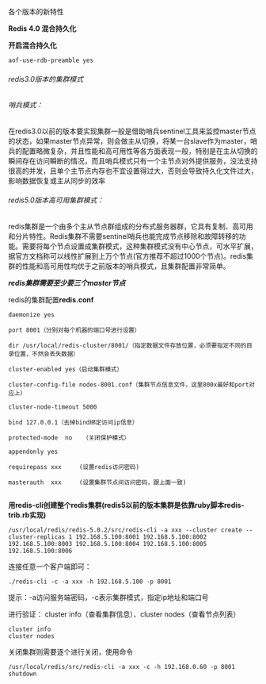 各个版本的新特性

**Redis 4.0 混合持久化**

**开启混合持久化**

```
aof-use-rdb-preamble yes
```



###### redis3.0版本的集群模式

###### 哨兵模式：

在redis3.0以前的版本要实现集群一般是借助哨兵sentinel工具来监控master节点的状态，如果master节点异常，则会做主从切换，将某一台slave作为master，哨兵的配置略微复杂，并且性能和高可用性等各方面表现一般，特别是在主从切换的瞬间存在访问瞬断的情况，而且哨兵模式只有一个主节点对外提供服务，没法支持很高的并发，且单个主节点内存也不宜设置得过大，否则会导致持久化文件过大，影响数据恢复或主从同步的效率



###### redis5.0版本高可用集群模式：

redis集群是一个由多个主从节点群组成的分布式服务器群，它具有复制、高可用和分片特性。Redis集群不需要sentinel哨兵也能完成节点移除和故障转移的功能。需要将每个节点设置成集群模式，这种集群模式没有中心节点，可水平扩展，据官方文档称可以线性扩展到上万个节点(官方推荐不超过1000个节点)。redis集群的性能和高可用性均优于之前版本的哨兵模式，且集群配置非常简单。

***redis集群需要至少要三个master节点***

redis的集群配置**redis.conf**

```
daemonize yes

port 8001（分别对每个机器的端口号进行设置）

dir /usr/local/redis-cluster/8001/（指定数据文件存放位置，必须要指定不同的目录位置，不然会丢失数据）

cluster-enabled yes（启动集群模式）

cluster-config-file nodes-8001.conf（集群节点信息文件，这里800x最好和port对应上）

cluster-node-timeout 5000

bind 127.0.0.1（去掉bind绑定访问ip信息）

protected-mode  no   （关闭保护模式）

appendonly yes

requirepass xxx     (设置redis访问密码)

masterauth  xxx     (设置集群节点间访问密码，跟上面一致)


```

**用redis-cli创建整个redis集群(redis5以前的版本集群是依靠ruby脚本redis-trib.rb实现)**

```
/usr/local/redis/redis-5.0.2/src/redis-cli -a xxx --cluster create --cluster-replicas 1 192.168.5.100:8001 192.168.5.100:8002 192.168.5.100:8003 192.168.5.100:8004 192.168.5.100:8005 192.168.5.100:8006
```

连接任意一个客户端即可：

```
./redis-cli -c -a xxx -h 192.168.5.100 -p 8001
```

提示：-a访问服务端密码，-c表示集群模式，指定ip地址和端口号

进行验证： cluster info（查看集群信息）、cluster nodes（查看节点列表）

```
cluster info
cluster nodes
```

关闭集群则需要逐个进行关闭，使用命令

```
/usr/local/redis/src/redis-cli -a xxx -c -h 192.168.0.60 -p 8001 shutdown
```

